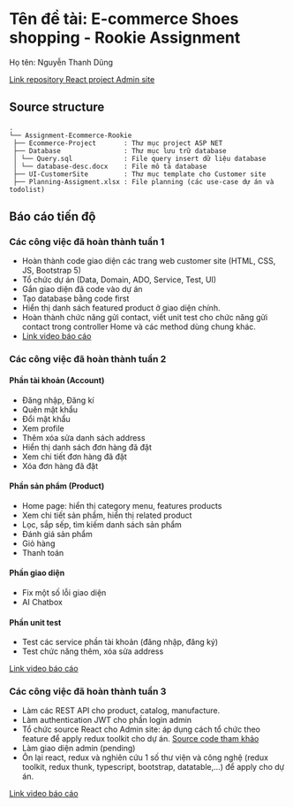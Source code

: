 # Tên đề tài: E-commerce Shoes shopping - Rookie Assignment
Họ tên: Nguyễn Thanh Dũng

[Link repository React project Admin site](https://github.com/dung812/Assignment-admin-site.git)


## Source structure

```
.
└── Assignment-Ecommerce-Rookie 
 ├── Ecommerce-Project       : Thư mục project ASP NET
 ├── Database                : Thư mục lưu trữ database  
 │ └── Query.sql             : File query insert dữ liệu database	
 │ └── database-desc.docx    : File mô tả database		    
 ├── UI-CustomerSite         : Thư mục template cho Customer site   
 ├── Planning-Assigment.xlsx : File planning (các use-case dự án và todolist)  
```

## Báo cáo tiến độ
### Các công việc đã hoàn thành tuần 1
-   Hoàn thành code giao diện các trang web customer site (HTML, CSS, JS, Bootstrap 5)
-   Tổ chức dự án (Data, Domain, ADO, Service, Test, UI)
-   Gắn giao diện đã code vào dự án
-   Tạo database bằng code first
-   Hiển thị danh sách featured product ở giao diện chính.
-   Hoàn thành chức năng gửi contact, viết unit test cho chức năng gửi contact trong controller Home và các method dùng chung khác.
-   [Link video báo cáo](https://drive.google.com/file/d/1cfAIukiLZ9YRDP_9ZwkcsvacRjjAJV-r/view?usp=sharing)


### Các công việc đã hoàn thành tuần 2
#### Phần tài khoản (Account)
-   Đăng nhập, Đăng kí
-   Quên mật khẩu
-   Đổi mật khẩu
-   Xem profile
-   Thêm xóa sửa danh sách address
-   Hiển thị danh sách đơn hàng đã đặt
-   Xem chi tiết đơn hàng đã đặt
-   Xóa đơn hàng đã đặt
#### Phần sản phẩm (Product)
-   Home page: hiển thị category menu, features products
-   Xem chi tiết sản phẩm, hiển thị related product
-   Lọc, sắp sếp, tìm kiếm danh sách sản phẩm
-   Đánh giá sản phẩm
-   Giỏ hàng
-   Thanh toán
#### Phần giao diện
-   Fix một số lỗi giao diện
-   AI Chatbox
#### Phần unit test 
-   Test các service phần tài khoản (đăng nhập, đăng ký)
-   Test chức năng thêm, xóa sửa address

[Link video báo cáo](https://drive.google.com/file/d/1A6vrJZ1nJ000_xp1ocVzGCFBkszvksx3/view?usp=sharing)

### Các công việc đã hoàn thành tuần 3
-   Làm các REST API cho product, catalog, manufacture.
-   Làm authentication JWT cho phần login admin
-   Tổ chức source React cho Admin site: áp dụng cách tổ chức theo feature để apply redux toolkit cho dự án. [Source code tham khảo](https://github.com/paulnguyen-mn/redux-photo-app.git)
-   Làm giao diện admin (pending)
-   Ôn lại react, redux và nghiên cứu 1 số thư viện và công nghệ (redux toolkit, redux thunk, typescript, bootstrap, datatable,…) để apply cho dự án.

[Link video báo cáo](https://drive.google.com/file/d/1wSL15zItw5dh8VewHfaD1hujCH0X0rF5/view?usp=sharing)

